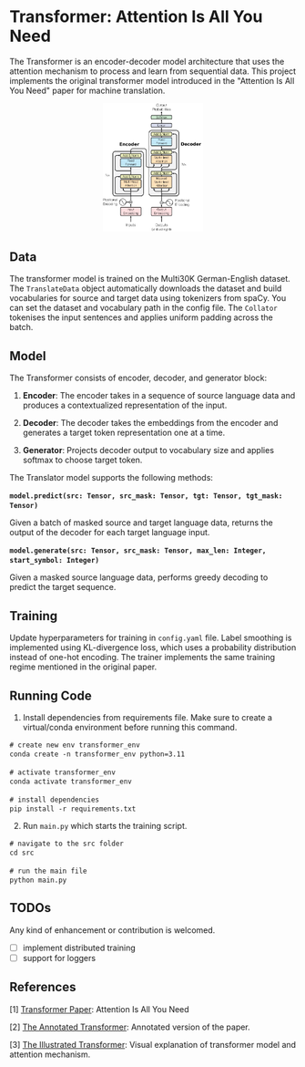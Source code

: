# Transformer: Attention Is All You Need

The Transformer is an encoder-decoder model architecture that uses the attention mechanism to process and learn from sequential data. This project implements the original transformer model introduced in the "Attention Is All You Need" paper for machine translation. 

<p align="center">
  <img width="35%" alt="Transformer Architecture" src="assets/transformer_architecture.svg" >
</p>


## Data

The transformer model is trained on the Multi30K German-English dataset. The `TranslateData` object automatically downloads the dataset and build vocabularies for source and target data using tokenizers from spaCy. You can set the dataset and vocabulary path in the config file. The `Collator` tokenises the input sentences and applies uniform padding across the batch. 

## Model

The Transformer consists of encoder, decoder, and generator block:

1. **Encoder**: The encoder takes in a sequence of source language data and produces a contextualized representation of the input. 

2. **Decoder**: The decoder takes the embeddings from the encoder and generates a target token representation one at a time.

3. **Generator**: Projects decoder output to vocabulary size and applies softmax to choose target token. 

The Translator model supports the following methods:

**`model.predict(src: Tensor, src_mask: Tensor, tgt: Tensor, tgt_mask: Tensor)`**

Given a batch of masked source and target language data, returns the output of the decoder for each target language input. 

**`model.generate(src: Tensor, src_mask: Tensor, max_len: Integer, start_symbol: Integer)`**

Given a masked source language data, performs greedy decoding to predict the target sequence. 

## Training

Update hyperparameters for training in `config.yaml` file. Label smoothing is implemented using KL-divergence loss, which uses a probability distribution instead of one-hot encoding. The trainer implements the same training regime mentioned in the original paper.

## Running Code

1. Install dependencies from requirements file. Make sure to create a virtual/conda environment before running this command.
```
# create new env transformer_env
conda create -n transformer_env python=3.11

# activate transformer_env
conda activate transformer_env

# install dependencies
pip install -r requirements.txt
```

2. Run `main.py` which starts the training script.
```
# navigate to the src folder
cd src

# run the main file
python main.py
```

## TODOs

Any kind of enhancement or contribution is welcomed.

- [ ] implement distributed training
- [ ] support for loggers

## References

[1] [Transformer Paper](https://arxiv.org/abs/1706.03762): Attention Is All You Need

[2] [The Annotated Transformer](https://nlp.seas.harvard.edu/annotated-transformer/): Annotated version of the paper.

[3] [The Illustrated Transformer](https://jalammar.github.io/illustrated-transformer/): Visual explanation of transformer model and attention mechanism.


